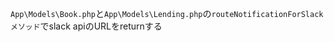 `App\Models\Book.php`と`App\Models\Lending.php`の`routeNotificationForSlackメソッド`でslack apiのURLをreturnする
